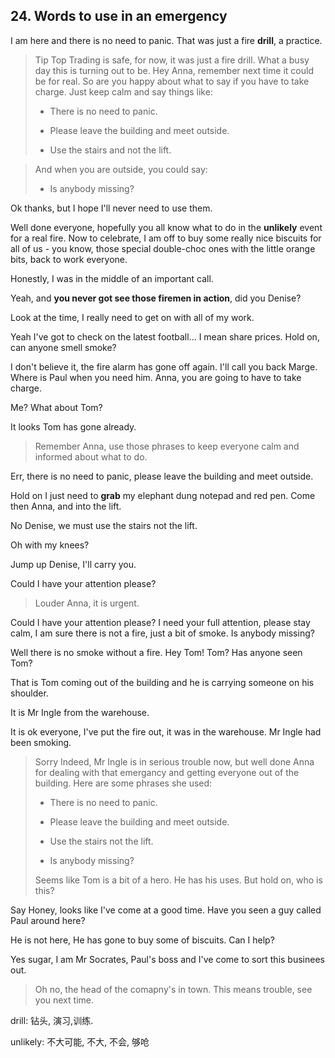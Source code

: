 ## 24. Words to use in an emergency

I am here and there is no need to panic. That was just a fire **drill**, a practice.

> Tip Top Trading is safe, for now, it was just a fire drill. What a busy day this is turning out to be. Hey Anna, remember next time it could be for real. So are you happy about what to say if you have to take charge. Just keep calm and say things like:
> 
> * There is no need to panic.
> 
> * Please leave the building and meet outside.
> 
> * Use the stairs and not the lift.

> And when you are outside, you could say:
> 
> * Is anybody missing?

Ok thanks, but I hope I'll never need to use them.

Well done everyone, hopefully you all know what to do in the **unlikely** event for a real fire. Now to celebrate, I am off to buy some really nice biscuits for all of us - you know, those special double-choc ones with the little orange bits, back to work everyone.

Honestly, I was in the middle of an important call. 

Yeah, and **you never got see those firemen in action**, did you Denise? 

Look at the time, I really need to get on with all of my work. 

Yeah I've got to check on the latest football... I mean share prices. Hold on, can anyone smell smoke?

I don't believe it, the fire alarm has gone off again. I'll call you back Marge. Where is Paul when you need him. Anna, you are going to have to take charge.

Me? What about Tom?

It looks Tom has gone already.

> Remember Anna, use those phrases to keep everyone calm and informed about what to do.

Err, there is no need to panic, please leave the building and meet outside.

Hold on I just need to **grab** my elephant dung notepad and red pen. Come then Anna, and into the lift. 

No Denise, we must use the stairs not the lift.

Oh with my knees? 

Jump up Denise, I'll carry you.

Could I have your attention please?

> Louder Anna, it is urgent.

Could I have your attention please? I need your full attention, please stay calm, I am sure there is not a fire, just a bit of smoke. Is anybody missing? 

Well there is no smoke without a fire. Hey Tom! Tom? Has anyone seen Tom?

That is Tom coming out of the building and he is carrying someone on his shoulder. 

It is Mr Ingle from the warehouse.

It is ok everyone, I've put the fire out, it was in the warehouse. Mr Ingle had been smoking. 

> Sorry Indeed, Mr Ingle is in serious trouble now, but well done Anna for dealing with that emergancy and getting everyone out of the building. Here are some phrases she used:
> 
> * There is no need to panic.
> 
> * Please leave the building and meet outside.
> 
> * Use the stairs not the lift.
> 
> * Is anybody missing?
> 
> Seems like Tom is a bit of a hero. He has his uses. But hold on, who is this?

Say Honey, looks like I've come at a good time. Have you seen a guy called Paul around here? 

He is not here, He has gone to buy some of biscuits. Can I help?

Yes sugar, I am Mr Socrates, Paul's boss and I've come to sort this businees out.  

> Oh no, the head of the comapny's in town. This means trouble, see you next time.

drill: 钻头, 演习,训练.

unlikely: 不大可能, 不大, 不会, 够呛
